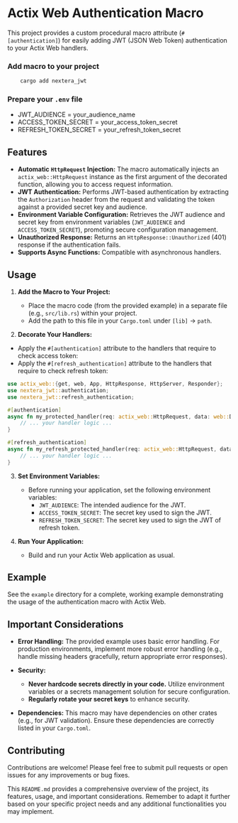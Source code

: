 # Actix Web Authentication Macro

This project provides a custom procedural macro attribute (`#[authentication]`) for easily adding JWT (JSON Web Token) authentication to your Actix Web handlers.

### Add macro to your project

```sh
    cargo add nextera_jwt
```

### Prepare your `.env` file

* JWT_AUDIENCE = your_audience_name
* ACCESS_TOKEN_SECRET = your_access_token_secret
* REFRESH_TOKEN_SECRET = your_refresh_token_secret

## Features

* __Automatic `HttpRequest` Injection:__ The macro automatically injects an `actix_web::HttpRequest` instance as the first argument of the decorated function, allowing you to access request information.
* **JWT Authentication:** Performs JWT-based authentication by extracting the `Authorization` header from the request and validating the token against a provided secret key and audience.
* __Environment Variable Configuration:__ Retrieves the JWT audience and secret key from environment variables (`JWT_AUDIENCE` and `ACCESS_TOKEN_SECRET`), promoting secure configuration management.
* **Unauthorized Response:** Returns an `HttpResponse::Unauthorized` (401) response if the authentication fails.
* **Supports Async Functions:** Compatible with asynchronous handlers.

## Usage

1. **Add the Macro to Your Project:**

   * Place the macro code (from the provided example) in a separate file (e.g., `src/lib.rs`) within your project.
   * Add the path to this file in your `Cargo.toml` under `[lib]` -> `path`.

2. **Decorate Your Handlers:**

* Apply the `#[authentication]` attribute to the handlers that require to check access token:
* Apply the `#[refresh_authentication]` attribute to the handlers that require to check refresh token:

```rust
use actix_web::{get, web, App, HttpResponse, HttpServer, Responder};
use nextera_jwt::authentication;
use nextera_jwt::refresh_authentication;

#[authentication]
async fn my_protected_handler(req: actix_web::HttpRequest, data: web::Data<AppState>) -> impl Responder {
    // ... your handler logic ...
}

#[refresh_authentication]
async fn my_refresh_protected_handler(req: actix_web::HttpRequest, data: web::Data<AppState>) -> impl Responder {
    // ... your handler logic ...
}
```

3. **Set Environment Variables:**

   * Before running your application, set the following environment variables:
      * `JWT_AUDIENCE`: The intended audience for the JWT.
      * `ACCESS_TOKEN_SECRET`: The secret key used to sign the JWT.
      * `REFRESH_TOKEN_SECRET`: The secret key used to sign the JWT of refresh token.

4. **Run Your Application:**

   * Build and run your Actix Web application as usual.

## Example

See the `example` directory for a complete, working example demonstrating the usage of the authentication macro with Actix Web.

## Important Considerations

* **Error Handling:** The provided example uses basic error handling. For production environments, implement more robust error handling (e.g., handle missing headers gracefully, return appropriate error responses).
* **Security:**
   * **Never hardcode secrets directly in your code.** Utilize environment variables or a secrets management solution for secure configuration.
   * **Regularly rotate your secret keys** to enhance security.

* **Dependencies:** This macro may have dependencies on other crates (e.g., for JWT validation). Ensure these dependencies are correctly listed in your `Cargo.toml`.

## Contributing

Contributions are welcome! Please feel free to submit pull requests or open issues for any improvements or bug fixes.

This `README.md` provides a comprehensive overview of the project, its features, usage, and important considerations. Remember to adapt it further based on your specific project needs and any additional functionalities you may implement.